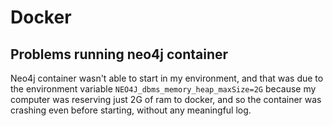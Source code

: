# Docker

## Problems running neo4j container
Neo4j container wasn't able to start in my environment, and that was due to the 
environment variable `NEO4J_dbms_memory_heap_maxSize=2G` because my computer
was reserving just 2G of ram to docker, and so the container was crashing even before starting, 
without any meaningful log.

